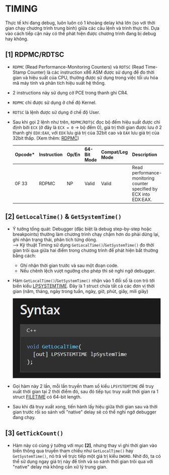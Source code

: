# TIMING
Thực tế khi đang debug, luôn luôn có 1 khoảng delay khá lớn (so với thời gian chạy chương trình trung bình) giữa các câu lệnh và trình thực thi. Dựa vào cách tiếp cận này có thể phát hiện được chương trình đang bị debug hay không.

## **[1] RDPMC/RDTSC**
- `RDPMC` (Read Performance-Monitoring Counters) và `RDTSC` (Read Time-Stamp Counter) là các instruction x86 ASM được sử dụng để đo thời gian và hiệu suất của CPU, thường được sử dụng trong việc tối ưu hóa mã máy tính và phân tích hiệu suất hệ thống.
- 2 instructions này sử dụng cờ PCE trong thanh ghi CR4.
- `RDPMC` chỉ được sử dụng ở chế độ Kernel.
- `RDTSC` là lệnh được sử dụng ở chế độ User.
- Sau khi gọi 2 lệnh như trên, `RDPMC`/`RDTSC` đọc bộ đếm hiệu suất được chỉ định bởi `ECX` (ở đây là `ECX = 0` → bộ đếm 0), giá trị thời gian được lưu ở 2 thanh ghi `EDX:EAX`, với `EDX` lưu giá trị của 32bit cao và `EAX` lưu giá trị của 32bit thấp. (Xem thêm: [RDPMC](https://hjlebbink.github.io/x86doc/html/RDPMC.html))

  |Opcode*|Instruction|Op/En|64-Bit Mode|Compat/Leg Mode|Description|
  |-------|-----------|-----|-----------|---------------|-----------|
  |0F 33|RDPMC|NP|Valid|Valid|Read performance-monitoring counter specified by ECX into EDX:EAX.|

## **[2] `GetLocalTime()` & `GetSystemTime()`**
- Ý tưởng tổng quát: Debugger (đặc biệt là debug step-by-step hoặc breakpoints) thường làm chương trình chạy chậm hơn do phải dừng lại, ghi nhận trạng thái, phân tích từng dòng.</br>
--> Kỹ thuật Timing sử dụng `GetLocalTime()`/`GetSystemTime()` đo thời gian trôi qua giữa hai điểm trong chương trình để phát hiện bất thường bằng cách:
  - Ghi nhận thời gian trước và sau một đoạn code.
  - Nếu chênh lệch vượt ngưỡng cho phép thì sẽ nghi ngờ debugger.

- Hàm `GetLocalTime()`/`GetSystemTime()` nhận vào 1 đối số là con trỏ tới biến kiểu [LPSYSTEMTIME](https://learn.microsoft.com/en-us/windows/win32/api/minwinbase/ns-minwinbase-systemtime). Đây là 1 struct chứa tất cả các đơn vị thời gian (năm, tháng, ngày trong tuần, ngày, giờ, phút, giây, mili giây)

  ![alt text](../__images__/getlocaltime-1.png)

- Gọi hàm này 2 lần, mỗi lần truyền tham số kiểu `LPSYSTEMTIME` để truy xuất thời gian tại 2 thời điểm đó, sau đó tiếp tục truy xuất thời gian ra 1 struct [FILETIME](https://learn.microsoft.com/en-us/windows/win32/api/minwinbase/ns-minwinbase-filetime) có 64-bit length.
- Sau khi đã truy xuất xong, tiến hành lấy hiệu giữa thời gian sau và thời gian trước rồi so sánh với "native" delay sẽ có thể nghi ngờ debugger đang chạy.

## **[3] `GetTickCount()`**
- Hàm này có cùng ý tưởng với mục **[2]**, nhưng thay vì ghi thời gian vào biến thông qua truyền tham chiếu như `GetLocalTime()` hay `GetSystemTime()`, nó trả về trực tiếp một giá trị kiểu `DWORD`. Nhờ đó, ta có thể sử dụng ngay giá trị này để tính và so sánh thời gian trôi qua với "native" delay mà không cần xử lý trung gian.